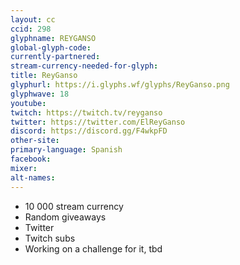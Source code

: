 ```yaml
---
layout: cc
ccid: 298
glyphname: REYGANSO
global-glyph-code: 
currently-partnered: 
stream-currency-needed-for-glyph: 
title: ReyGanso
glyphurl: https://i.glyphs.wf/glyphs/ReyGanso.png
glyphwave: 18
youtube: 
twitch: https://twitch.tv/reyganso
twitter: https://twitter.com/ElReyGanso
discord: https://discord.gg/F4wkpFD
other-site: 
primary-language: Spanish
facebook: 
mixer: 
alt-names: 
---
```


* 10 000 stream currency
* Random giveaways
* Twitter
* Twitch subs
* Working on a challenge for it, tbd

